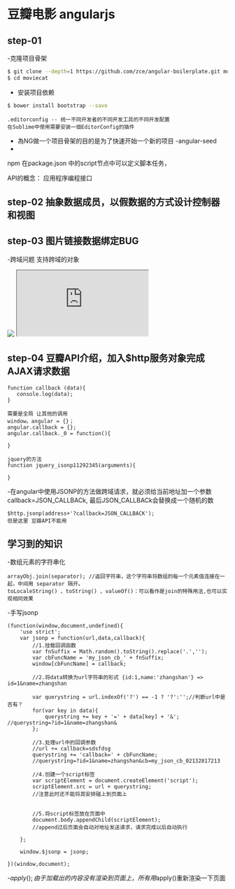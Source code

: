 # 豆瓣电影 angularjs

## step-01
-克隆项目骨架

```bash
$ git clone --depth=1 https://github.com/zce/angular-boilerplate.git moviecat
$ cd moviecat
```

- 安装项目依赖

```bash
$ bower install bootstrap --save

```

```
.editorconfig -- 统一不同开发者的不同开发工具的不同开发配置
在Sublime中使用需要安装一個EditorConfig的插件 
```

- 為NG做一个项目骨架的目的是为了快速开始一个新的项目
-angular-seed
- 

npm 在package.json 中的script节点中可以定义脚本任务，

API的概念：
应用程序编程接口


## step-02 抽象数据成员，以假数据的方式设计控制器和视图


## step-03 图片链接数据绑定BUG

-跨域问题 支持跨域的对象
<!-- 统计链接，支持跨域但是无法实现获取服务器端返回的数据 -->
 <img src="http://www.baidu.com"/>
 <!-- 支持，可以接收服务器端数据，但是过程复杂 -->
 <iframe src="http://www.baidu.com"></iframe>
 <!-- 会在css处理阶段报错 -->
 <link rel="stylesheet"  href="http://www.baidu.com">
 <!-- 全局函数 -->
 <script  src="http://www.baidu.com"></script>

## step-04 豆瓣API介绍，加入$http服务对象完成AJAX请求数据


 ```
 function callback (data){
 	console.log(data);
 }

 需要是全局 让其他的调用
 window。angular = {}；
 angular.callback = {};
 angular.callback._0 = function(){

 }

 jquery的方法
 function jquery_isonp11292345(arguments){
 
 }
 ```
 -在angular中使用JSONP的方法做跨域请求，就必须给当前地址加一个参数callback=JSON_CALLBACk,
 最后JSON_CALLBACk会替换成一个随机的数
 ```
 $http.jsonp(address+'?callback=JSON_CALLBACK');
 但是这里 豆瓣API不能用
 ```

## 学习到的知识
-数组元素的字符串化
```
arrayObj.join(separator); //返回字符串，这个字符串将数组的每一个元素值连接在一起，中间用 separator 隔开。
toLocaleString() 、toString() 、valueOf()：可以看作是join的特殊用法,也可以实现相同效果
```
-手写jsonp
```
(function(window,document,undefined){
	'use strict';
	var jsonp = function(url,data,callback){
		//1.挂载回调函数
		var fnSuffix = Math.random().toString().replace('.','');
		var cbFuncName = 'my_json_cb_' + fnSuffix;
		window[cbFuncName] = callback;

		//2.将data转换为url字符串的形式 {id:1,name:'zhangshan'} => id=1&name=zhangshan

		var querystring = url.indexOf('?') == -1 ? '?':'';//判断url中是否有？
		for(var key in data){
			querystring += key + '=' + data[key] + '&'; //querystring=?id=1&name=zhangshan&
		};

		//3.处理url中的回调参数
		//url += callback=sdsfdsg
		querystring += 'callback=' + cbFuncName;
		//querystring=?id=1&name=zhangshan&cb=my_json_cb_02132817213

		//4.创建一个script标签
		var scriptElement = document.createElement('script');
		scriptElement.src = url + querystring;
		//注意此时还不能将其安排碰上到页面上

		
		//5.将script标签放在页面中
		document.body.appendChild(scriptElement);
		//append过后页面会自动对地址发送请求，请求完成以后自动执行

	};

	window.$jsonp = jsonp;

})(window,document);
```
-$apply(); 
由于加载出的内容没有渲染到页面上，所有用$apply()重新渲染一下页面

